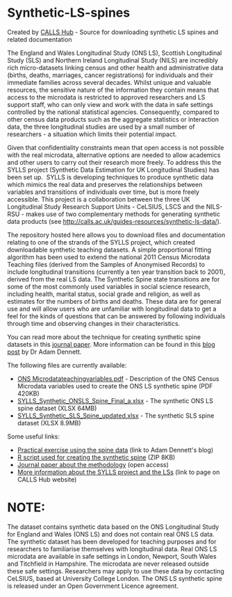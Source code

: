 # Synthetic-LS-spines
Created by <a href="http://calls.ac.uk" target="_blank">CALLS Hub</a> - Source for downloading synthetic LS spines and related documentation

The England and Wales Longitudinal Study (ONS LS), Scottish Longitudinal Study (SLS) and Northern Ireland Longitudinal Study (NILS) are incredibly rich micro-datasets linking census and other health and administrative data (births, deaths, marriages, cancer registrations) for individuals and their immediate families across several decades. Whilst unique and valuable resources, the sensitive nature of the information they contain means that access to the microdata is restricted to approved researchers and LS support staff, who can only view and work with the data in safe settings controlled by the national statistical agencies. Consequently, compared to other census data products such as the aggregate statistics or interaction data, the three longitudinal studies are used by a small number of researchers - a situation which limits their potential impact.

Given that confidentiality constraints mean that open access is not possible with the real microdata, alternative options are needed to allow academics and other users to carry out their research more freely. To address this the SYLLS project (Synthetic Data Estimation for UK Longitudinal Studies) has been set up.  SYLLS is developing techniques to produce synthetic data which mimics the real data and preserves the relationships between variables and transitions of individuals over time, but is more freely accessible. This project is a collaboration between the three UK Longitudinal Study Research Support Units - CeLSIUS, LSCS and the NILS-RSU - makes use of two complementary methods for generating synthetic data products (see http://calls.ac.uk/guides-resources/synthetic-ls-data/). 

The repository hosted here allows you to download files and documentation relating to one of the strands of the SYLLS project, which created downloadable synthetic teaching datasets. A simple proportional fitting algorithm has been used to extend the national 2011 Census Microdata Teaching files (derived from the Samples of Anonymised Records) to include longitudinal transitions (currently a ten year transition back to 2001), derived from the real LS data. The Synthetic Spine state transitions are for some of the most commonly used variables in social science research, including health, marital status, social grade and religion, as well as estimates for the numbers of births and deaths. These data are for general use and will allow users who are unfamiliar with longitudinal data to get a feel for the kinds of questions that can be answered by following individuals through time and observing changes in their characteristics.

You can read more about the technique for creating synthetic spine datasets in this <a href="http://calls.ac.uk/output-entry/a-synthetic-longitudinal-study-dataset-for-england-and-wales/" target="_blank">journal paper</a>. More information can be found in this <a href="http://calls.ac.uk/2014/01/10/synthetic-data-for-the-uk-longitudinal-studies-sylls/" target="_blank">blog post</a> by Dr Adam Dennett.

The following files are currently available:

<ul>
 <li><a href="https://github.com/Fiona-C/Synthetic-LS-spines/raw/386188d3d2c5e9b06e2bb9c2eb6b9bc804538a6a/ONS%20Microdatateachingvariables.pdf" target="_blank">ONS Microdatateachingvariables.pdf</a> - Description of the ONS Census Microdata variables used to create the ONS LS synthetic spine (PDF 420KB)</li>
 <li><a href="https://github.com/Fiona-C/Synthetic-LS-spines/raw/c64bde7fff8eeb72ebe49590a3747a3481431680/SYLLS_Synthetic_ONSLS_Spine_Final_a.xlsx" target="_blank">SYLLS_Synthetic_ONSLS_Spine_Final_a.xlsx</a> - The synthetic ONS LS spine dataset (XLSX 64MB)</li>
 <li><a href="https://github.com/Fiona-C/Synthetic-LS-spines/raw/d65d6e3e749874e35927280ec7bf4a087ad66534/SYLLS_Synthetic_SLS_Spine_updated.xlsx" target="_blank">SYLLS_Synthetic_SLS_Spine_updated.xlsx</a> - The synthetic SLS spine dataset (XLSX 8.9MB)</li>
 </ul>

Some useful links:

<ul>
 	<li><a href="http://rpubs.com/adam_dennett/80649" target="_blank" rel="noopener">Practical exercise using the spine data</a> (link to Adam Dennett's blog)</li>
 	<li><a href="http://calls.ac.uk/wp-content/uploads/ScriptForLSSpineData.R.zip" target="_blank" rel="noopener">R script used for creating the synthetic spine</a> (ZIP 8KB)</li>
 	<li><a href="http://calls.ac.uk/output-entry/a-synthetic-longitudinal-study-dataset-for-england-and-wales/" target="_blank" rel="noopener">Journal paper about the methodology</a> (open access)</li>
  <li><a href="http://calls.ac.uk/guides-resources/synthetic-ls-data/" target="_blank">More information about the SYLLS project and the LSs</a> (link to page on CALLS Hub website)</li>
</ul>

# NOTE: 
The dataset contains synthetic data based on the ONS Longitudinal Study for England and Wales (ONS LS) and does not contain real ONS LS data. The synthetic dataset has been developed for teaching purposes and for researchers to familiarise themselves with longitudinal data. Real ONS LS microdata are available in safe settings in London, Newport, South Wales and Titchfield in Hampshire. The microdata are never released outside these safe settings. Researchers may apply to use these data by contacting CeLSIUS, based at University College London. The ONS LS synthetic spine is released under an Open Government Licence agreement.
